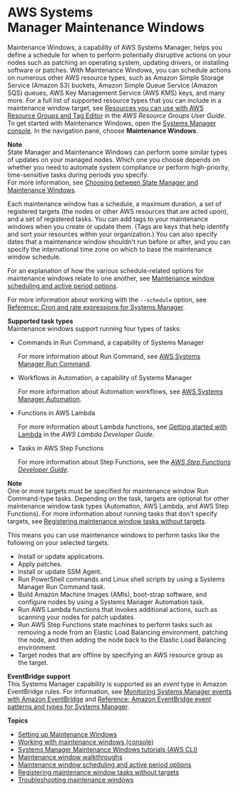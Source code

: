 # AWS Systems Manager Maintenance Windows<a name="systems-manager-maintenance"></a>

Maintenance Windows, a capability of AWS Systems Manager, helps you define a schedule for when to perform potentially disruptive actions on your nodes such as patching an operating system, updating drivers, or installing software or patches\. With Maintenance Windows, you can schedule actions on numerous other AWS resource types, such as Amazon Simple Storage Service \(Amazon S3\) buckets, Amazon Simple Queue Service \(Amazon SQS\) queues, AWS Key Management Service \(AWS KMS\) keys, and many more\. For a full list of supported resource types that you can include in a maintenance window target, see [Resources you can use with AWS Resource Groups and Tag Editor](https://docs.aws.amazon.com/ARG/latest/userguide/supported-resources.html#supported-resources-console) in the *AWS Resource Groups User Guide*\. To get started with Maintenance Windows, open the [Systems Manager console](https://console.aws.amazon.com/systems-manager/maintenance-windows)\. In the navigation pane, choose **Maintenance Windows**\.

**Note**  
State Manager and Maintenance Windows can perform some similar types of updates on your managed nodes\. Which one you choose depends on whether you need to automate system compliance or perform high\-priority, time\-sensitive tasks during periods you specify\.  
For more information, see [Choosing between State Manager and Maintenance Windows](state-manager-vs-maintenance-windows.md)\.

Each maintenance window has a schedule, a maximum duration, a set of registered targets \(the nodes or other AWS resources that are acted upon\), and a set of registered tasks\. You can add tags to your maintenance windows when you create or update them\. \(Tags are keys that help identify and sort your resources within your organization\.\) You can also specify dates that a maintenance window shouldn't run before or after, and you can specify the international time zone on which to base the maintenance window schedule\. 

For an explanation of how the various schedule\-related options for maintenance windows relate to one another, see [Maintenance window scheduling and active period options](maintenance-windows-schedule-options.md)\.

For more information about working with the `--schedule` option, see [Reference: Cron and rate expressions for Systems Manager](reference-cron-and-rate-expressions.md)\.

**Supported task types**  
Maintenance windows support running four types of tasks:
+ Commands in Run Command, a capability of Systems Manager

  For more information about Run Command, see [AWS Systems Manager Run Command](run-command.md)\.
+ Workflows in Automation, a capability of Systems Manager

  For more information about Automation workflows, see [AWS Systems Manager Automation](systems-manager-automation.md)\.
+ Functions in AWS Lambda

  For more information about Lambda functions, see [Getting started with Lambda](https://docs.aws.amazon.com/lambda/latest/dg/getting-started.html) in the *AWS Lambda Developer Guide*\.
+ Tasks in AWS Step Functions

  For more information about Step Functions, see the *[AWS Step Functions Developer Guide](https://docs.aws.amazon.com/step-functions/latest/dg/)*\.

**Note**  
One or more targets must be specified for maintenance window Run Command\-type tasks\. Depending on the task, targets are optional for other maintenance window task types \(Automation, AWS Lambda, and AWS Step Functions\)\. For more information about running tasks that don't specify targets, see [Registering maintenance window tasks without targets](maintenance-windows-targetless-tasks.md)\.

This means you can use maintenance windows to perform tasks like the following on your selected targets\.
+ Install or update applications\.
+ Apply patches\.
+ Install or update SSM Agent\.
+ Run PowerShell commands and Linux shell scripts by using a Systems Manager Run Command task\.
+ Build Amazon Machine Images \(AMIs\), boot\-strap software, and configure nodes by using a Systems Manager Automation task\.
+ Run AWS Lambda functions that invokes additional actions, such as scanning your nodes for patch updates\.
+ Run AWS Step Functions state machines to perform tasks such as removing a node from an Elastic Load Balancing environment, patching the node, and then adding the node back to the Elastic Load Balancing environment\.
+ Target nodes that are offline by specifying an AWS resource group as the target\.

**EventBridge support**  
This Systems Manager capability is supported as an *event* type in Amazon EventBridge rules\. For information, see [Monitoring Systems Manager events with Amazon EventBridge](monitoring-eventbridge-events.md) and [Reference: Amazon EventBridge event patterns and types for Systems Manager](reference-eventbridge-events.md)\.

**Topics**
+ [Setting up Maintenance Windows](sysman-maintenance-permissions.md)
+ [Working with maintenance windows \(console\)](sysman-maintenance-working.md)
+ [Systems Manager Maintenance Windows tutorials \(AWS CLI\)](maintenance-windows-tutorials.md)
+ [Maintenance window walkthroughs](maintenance-window-walkthroughs.md)
+ [Maintenance window scheduling and active period options](maintenance-windows-schedule-options.md)
+ [Registering maintenance window tasks without targets](maintenance-windows-targetless-tasks.md)
+ [Troubleshooting maintenance windows](troubleshooting-maintenance-windows.md)